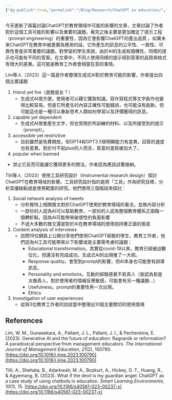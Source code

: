 ```yaml
---
{"dg-publish":true,"permalink":"/Blog/Research/ChatGPT in education/","title":"ChatGPT in education","tags":["chatgpt","ai"],"created":"2023-04-21T00:00:00.000Z","updated":"2023-04-21T15:48"}
---
```



今天更新了兩篇討論ChatGPT於教育領域中可能的影響的文章，文章討論了作者對於這個工具可能的影響以及重要的議題。看完之後主要是更加確定了提示工程（prompt engineering）的重要性，因為它會影響ChatGPT的產出品質 。如果未來ChatGPT在教育中被更廣為應用的話，它所產生的訊息的公平性、一致性、可靠性會是非常重要的議題。對學習的學生來說，由於AI的生成有隨機性，同樣的提示也可能有不同的答案。在文章中，不同人使用同樣的提示得到答案的品質與格式有很大的差異。這可能是教育工作者會相當在意的事情。



Lim等人（2023）這一篇是作者整理生成式AI對於教育可能的影響，作者提出四個主要議題
1. friend yet foe（是敵是友？）
    - 生成式AI很方便，使用者可以藉它獲取知識。寫作寫程式等文字創作也變得比較容易。但是它所產生的內容正確性可能錯誤，也可能沒有創新。但可能這也是一種可以重新思考人類如何學習以及評價獲得的訊息。
2. capable yet dependent
    - 生成式AI很會產生文字，但也受限於所訓練的材料、以及所接受到的提示（prompt）。
3. accessible yet restrictive
    - 目前雖然是免費開放，但GPT4和GPT3.5很明顯能力有差異，回答的速度也有差異。對於付不起plus的人而言，貧富的差距被加大了。
4. popular when banned
  -  禁止它反而可能讓它獲得更多的關注。作者認為應該試著接納。

Tlili等人（2023）使用工具研究設計（Instrumental research design）探討ChatGPT在教育場域的影響。工具研究設計指的是將「工具」作為研究目標，分析其優缺點或是使用範圍的研究。他們使用三個階段來探討：
1. Social network analysis of tweets
    - 分析推特上相關推文對於ChatGPT使用於教育場域的看法，並做內容分析
    - 一部份的人認為AI可以幫助教育，一部份的人認為整個教育體系正面臨一個轉折點，因為AI可能帶來破壞性的負面影響
    - 不過大多數的推文還是對於AI在教育場域的使用抱持著正面的態度
2. Content analysis of interviews
    - 訪問19位網路上公開分享他們使用ChatGPT經驗的學生、教育工作者，他們認為AI工具可能帶來以下影響或是主要需考慮的議題：
        - Educational transformation。其實從covid-19以來，教育已經被迫數位化，但還沒有完成成功。生成式AI的出現推了一大把。
        - Response quality。會受到prompt的影響，但AI本身也可能會有誤導訊息。
        - Personality and emotions。互動的經驗感覺不若真人（我認為若是太像真人，對於使用者的情緒反應敏感，可能會有另一種議題…）
        - Usefulness。prompt的重要性再一次出現。
        - Ethics
3. Investigation of user experiences
    - 從與3位教育工作者的訪談當中整理出10個主要關切的使用情境


## References

Lim, W. M., Gunasekara, A., Pallant, J. L., Pallant, J. I., & Pechenkina, E. (2023). Generative AI and the future of education: Ragnarök or reformation? A paradoxical perspective from management educators. _The International Journal of Management Education_, _21_(2), 100790. [https://doi.org/10.1016/j.ijme.2023.100790](https://doi.org/10.1016/j.ijme.2023.100790)

Tlili, A., Shehata, B., Adarkwah, M. A., Bozkurt, A., Hickey, D. T., Huang, R., & Agyemang, B. (2023). What if the devil is my guardian angel: ChatGPT as a case study of using chatbots in education. _Smart Learning Environments_, _10_(1), 15. [https://doi.org/10.1186/s40561-023-00237-x](https://doi.org/10.1186/s40561-023-00237-x)